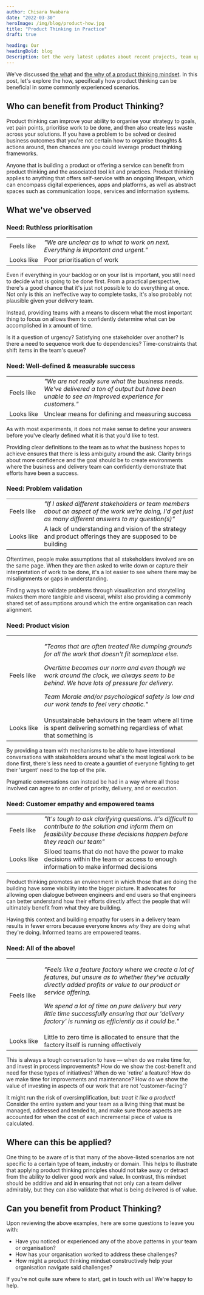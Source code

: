```yaml
---
author: Chisara Nwabara
date: "2022-03-30"
heroImage: /img/blog/product-how.jpg
title: "Product Thinking in Practice"
draft: true

heading: Our
headingBold: blog
Description: Get the very latest updates about recent projects, team updates, thoughts and industry news from our team of EngineerBetter experts.
---
```


We've discussed [the what](/blog/product-thinking) and [the why of a product thinking mindset](/blog/product-why). In this post, let's explore the how, specifically how product thinking can be beneficial in some commonly experienced scenarios.

## Who can benefit from Product Thinking?

Product thinking can improve your ability to organise your strategy to goals, vet pain points, prioritise work to be done, and then also create less waste across your solutions. If you have a problem to be solved or desired business outcomes that you're not certain how to organise thoughts & actions around, then chances are you could leverage product thinking frameworks.

Anyone that is building a product or offering a service can benefit from product thinking and the associated tool kit and practices. Product thinking applies to anything that offers self-service with an ongoing lifespan, which can encompass digital experiences, apps and platforms, as well as abstract spaces such as communication loops, services and information systems.

## What we've observed

### Need: Ruthless prioritisation

<table class="comparison">
  <tr>
    <td>Feels&nbsp;like</td>
    <td style="text-align: left; font-style: italic;">"We are unclear as to what to work on next. Everything is important and urgent."</td>
  </tr>
  <tr>
    <td>Looks&nbsp;like</td>
    <td style="text-align: left;">Poor prioritisation of work</td>
  </tr>
</table>

Even if everything in your backlog or on your list is important, you still need to decide what is going to be done first. From a practical perspective, there's a good chance that it's just not possible to do everything at once. Not only is this an ineffective way to complete tasks, it's also probably not plausible given your delivery team.

Instead, providing teams with a means to discern what the most important thing to focus on allows them to confidently determine what can be accomplished in x amount of time.

Is it a question of urgency? Satisfying one stakeholder over another? Is there a need to sequence work due to dependencies? Time-constraints that shift items in the team's queue?


### Need: Well-defined & measurable success

<table class="comparison">
  <tr>
    <td>Feels&nbsp;like</td>
    <td style="text-align: left; font-style: italic;">"We are not really sure what the business needs. We've delivered a ton of output but have been unable to see an improved experience for customers."</td>
  </tr>
  <tr>
    <td>Looks&nbsp;like</td>
    <td style="text-align: left;">Unclear means for defining and measuring success</td>
  </tr>
</table>

As with most experiments, it does not make sense to define your answers before you've clearly defined what it is that you'd like to test.

Providing clear definitions to the team as to what the business hopes to achieve ensures that there is less ambiguity around the ask. Clarity brings about more confidence and the goal should be to create environments where the business and delivery team can confidently demonstrate that efforts have been a success.

### Need: Problem validation

<table class="comparison">
  <tr>
    <td>Feels&nbsp;like</td>
    <td style="text-align: left; font-style: italic;">"If I asked different stakeholders or team members about an aspect of the work we're doing, I'd get just as many different answers to my question(s)"</td>
  </tr>
  <tr>
    <td>Looks&nbsp;like</td>
    <td style="text-align: left;">A lack of understanding and vision of the strategy and product offerings they are supposed to be building</td>
  </tr>
</table>

Oftentimes, people make assumptions that all stakeholders involved are on the same page. When they are then asked to write down or capture their interpretation of work to be done, it's a lot easier to see where there may be misalignments or gaps in understanding.

Finding ways to validate problems through visualisation and storytelling makes them more tangible and visceral, whilst also providing a commonly shared set of assumptions around which the entire organisation can reach alignment.

### Need: Product vision

<table class="comparison">
  <tr>
    <td>Feels&nbsp;like</td>
    <td style="text-align: left; font-style: italic;"><p>"Teams that are often treated like dumping grounds for all the work that doesn't fit someplace else.</p>
    <p>Overtime becomes our norm and even though we work around the clock, we always seem to be behind. We have lots of pressure for delivery.</p>
    <p style="padding-bottom: 0px">Team Morale and/or psychological safety is low and our work tends to feel very chaotic."</p>
  </td>
  </tr>
  <tr>
    <td>Looks&nbsp;like</td>
    <td style="text-align: left;">Unsustainable behaviours in the team where all time is spent delivering something regardless of what that something is</td>
  </tr>
</table>

By providing a team with mechanisms to be able to have intentional conversations with stakeholders around what's the most logical work to be done first, there's less need to create a gauntlet of everyone fighting to get their 'urgent' need to the top of the pile.

Pragmatic conversations can instead be had in a way where all those involved can agree to an order of priority, delivery, and or execution.

### Need: Customer empathy and empowered teams

<table class="comparison">
  <tr>
    <td>Feels&nbsp;like</td>
    <td style="text-align: left; font-style: italic;">"It's tough to ask clarifying questions. It's difficult to contribute to the solution and inform them on feasibility because these decisions happen before they reach our team"</td>
  </tr>
  <tr>
    <td>Looks&nbsp;like</td>
    <td style="text-align: left;">Siloed teams that do not have the power to make decisions within the team or access to enough information to make informed decisions</td>
  </tr>
</table>

Product thinking promotes an environment in which those that are doing the building have some visibility into the bigger picture. It advocates for allowing open dialogue between engineers and end users so that engineers can better understand how their efforts directly affect the people that will ultimately benefit from what they are building.

Having this context and building empathy for users in a delivery team results in fewer errors because everyone knows _why_ they are doing what they're doing. Informed teams are empowered teams.

### Need: All of the above!

<table class="comparison">
  <tr>
    <td>Feels&nbsp;like</td>
    <td style="text-align: left; font-style: italic;">
      <p>"Feels like a feature factory where we create a lot of features, but unsure as to whether they've actually directly added profits or value to our product or service offering.</p>
      <p style="padding-bottom: 0px;">We spend a lot of time on pure delivery but very little time successfully ensuring that our 'delivery factory' is running as efficiently as it could be."</p>
    </td>
  </tr>
  <tr>
    <td>Looks&nbsp;like</td>
    <td style="text-align: left;">Little to zero time is allocated to ensure that the factory itself is running effectively</td>
  </tr>
</table>

This is always a tough conversation to have — when do we make time for, and invest in process improvements? How do we show the cost-benefit and need for these types of initiatives? When do we 'retire' a feature? How do we make time for improvements and maintenance? How do we show the value of investing in aspects of our work that are not 'customer-facing'?

It might run the risk of oversimplification, but: _treat it like a product!_ Consider the entire system and your team as a living thing that must be managed, addressed and tended to, and make sure those aspects are accounted for when the cost of each incremental piece of value is calculated.

## Where can this be applied?

One thing to be aware of is that many of the above-listed scenarios are not specific to a certain type of team, industry or domain. This helps to illustrate that applying product thinking principles should not take away or detract from the ability to deliver good work and value. In contrast, this mindset should be additive and aid in ensuring that not only can a team deliver admirably, but they can also validate that what is being delivered is of value.

## Can you benefit from Product Thinking?

Upon reviewing the above examples, here are some questions to leave you with:

* Have you noticed or experienced any of the above patterns in your team or organisation?
* How has your organisation worked to address these challenges?
* How might a product thinking mindset constructively help your organisation navigate said challenges?

If you're not quite sure where to start, get in touch with us! We're happy to help.
